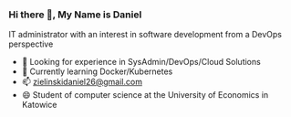 ### Hi there 👋, My Name is Daniel

IT administrator with an interest in software development from a DevOps perspective

- 🔭 Looking for experience in SysAdmin/DevOps/Cloud Solutions
- 🌱 Currently learning Docker/Kubernetes
- 📫 zielinskidaniel26@gmail.com
- 😄 Student of computer science at the University of Economics in Katowice



